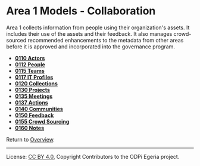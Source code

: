 <!-- SPDX-License-Identifier: CC-BY-4.0 -->
<!-- Copyright Contributors to the ODPi Egeria project. -->

# Area 1 Models - Collaboration

Area 1 collects information from people using their organization's assets.
It includes their use of the assets and their feedback.
It also manages crowd-sourced recommended enhancements to the
metadata from other areas before it is approved and incorporated
into the governance program.

* **[0110 Actors](0110-Actors.md)**
* **[0112 People](0112-People.md)**
* **[0115 Teams](0115-Teams.md)**
* **[0117 IT Profiles](0117-IT-Profiles.md)**
* **[0120 Collections](0120-Collections.md)**
* **[0130 Projects](0130-Projects.md)**
* **[0135 Meetings](0135-Meetings.md)**
* **[0137 Actions](0137-Actions.md)**
* **[0140 Communities](0140-Communities.md)**
* **[0150 Feedback](0150-Feedback.md)**
* **[0155 Crowd Sourcing](0155-Crowd-Sourcing.md)**
* **[0160 Notes](0160-Notes.md)**


Return to [Overview](README.md).

----
License: [CC BY 4.0](https://creativecommons.org/licenses/by/4.0/),
Copyright Contributors to the ODPi Egeria project.
